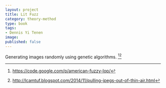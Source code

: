 ```yaml
---
layout: project
title: Lit Fuzz
category: theory-method
type: book
tags:
- Dennis Yi Tenen
image:
published: false
---
```


Generating images randomly using genetic algorithms. [^1][^2]

[^1]: <https://code.google.com/p/american-fuzzy-lop/>
[^2]: <http://lcamtuf.blogspot.com/2014/11/pulling-jpegs-out-of-thin-air.html>

